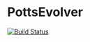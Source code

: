 # PottsEvolver

[![Build Status](https://github.com/PierreBarrat/PottsEvolver.jl/actions/workflows/CI.yml/badge.svg?branch=master)](https://github.com/PierreBarrat/PottsEvolver.jl/actions/workflows/CI.yml?query=branch%3Amaster)


